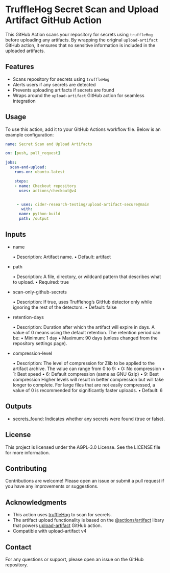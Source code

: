 # TruffleHog Secret Scan and Upload Artifact GitHub Action

This GitHub Action scans your repository for secrets using `truffleHog` before uploading any artifacts. By wrapping the original `upload-artifact` GitHub action, it ensures that no sensitive information is included in the uploaded artifacts.

## Features

- Scans repository for secrets using `truffleHog`
- Alerts users if any secrets are detected
- Prevents uploading artifacts if secrets are found
- Wraps around the `upload-artifact` GitHub action for seamless integration

## Usage

To use this action, add it to your GitHub Actions workflow file. Below is an example configuration:

```yaml
name: Secret Scan and Upload Artifacts

on: [push, pull_request]

jobs:
  scan-and-upload:
    runs-on: ubuntu-latest

    steps:
    - name: Checkout repository
      uses: actions/checkout@v4


     - uses: cider-research-testing/upload-artifact-secure@main
       with:
	  name: python-build
	  path: /output

```
## Inputs

- name

	•	Description: Artifact name.
	•	Default: artifact

- path

	•	Description: A file, directory, or wildcard pattern that describes what to upload.
	•	Required: true

- scan-only-github-secrets

	•	Description: If true, uses Trufflehog’s GitHub detector only while ignoring the rest of the detectors.
	•	Default: false

- retention-days

	•	Description: Duration after which the artifact will expire in days. A value of 0 means using the default retention. The retention period can be:
	•	Minimum: 1 day
	•	Maximum: 90 days (unless changed from the repository settings page).

- compression-level

	•	Description: The level of compression for Zlib to be applied to the artifact archive. The value can range from 0 to 9:
	•	0: No compression
	•	1: Best speed
	•	6: Default compression (same as GNU Gzip)
	•	9: Best compression
Higher levels will result in better compression but will take longer to complete. For large files that are not easily compressed, a value of 0 is recommended for significantly faster uploads.
	•	Default: 6

## Outputs

- secrets_found: Indicates whether any secrets were found (true or false).

## License

  This project is licensed under the AGPL-3.0 License. See the LICENSE file for more information.

## Contributing

  Contributions are welcome! Please open an issue or submit a pull request if you have any improvements or suggestions.

## Acknowledgments

  - This action uses [truffleHog](https://github.com/trufflesecurity/trufflehog) to scan for secrets.
  - The artifact upload functionality is based on the [@actions/artifact](https://www.npmjs.com/package/@actions/artifact) libary that powers [upload-artifact](https://github.com/actions/upload-artifact) GitHub action.
  - Compatible with upload-artifact v4

## Contact

  For any questions or support, please open an issue on the GitHub repository.
